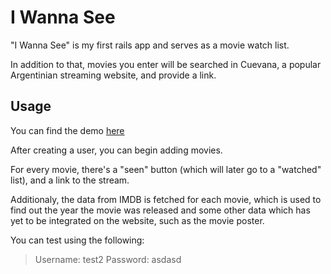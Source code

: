 # I Wanna See

"I Wanna See" is my first rails app and serves as a movie watch list.

In addition to that, movies you enter will be searched in Cuevana, a popular Argentinian streaming website, and provide a link.

## Usage

You can find the demo [here](http://iwannasee.heroku.com)

After creating a user, you can begin adding movies.

For every movie, there's a "seen" button (which will later go to a "watched" list), and a link to the stream.

Additionaly, the data from IMDB is fetched for each movie, which is used to find out the year the movie was released and some other data which has yet to be integrated on the website, such as the movie poster.

You can test using the following: 

>Username: test2
>Password: asdasd
